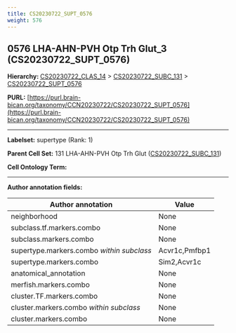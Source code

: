 ```yaml
---
title: CS20230722_SUPT_0576
weight: 576
---
```

## 0576 LHA-AHN-PVH Otp Trh Glut_3 (CS20230722_SUPT_0576)
<b>Hierarchy: </b>
[CS20230722_CLAS_14](../CS20230722_CLAS_14) >
[CS20230722_SUBC_131](../CS20230722_SUBC_131) >
[CS20230722_SUPT_0576](../CS20230722_SUPT_0576)

**PURL:** [https://purl.brain-bican.org/taxonomy/CCN20230722/CS20230722_SUPT_0576](https://purl.brain-bican.org/taxonomy/CCN20230722/CS20230722_SUPT_0576)

---


**Labelset:** supertype (Rank: 1)

**Parent Cell Set:** 131 LHA-AHN-PVH Otp Trh Glut ([CS20230722_SUBC_131](../CS20230722_SUBC_131))



**Cell Ontology Term:** 

[MARKER GENES.]: #


---

[TRANSFERRED ANNOTATIONS.]: #


[AUTHOR ANNOTATION FIELDS.]: #


**Author annotation fields:**

| Author annotation | Value |
|-------------------|-------|
|neighborhood|None|
|subclass.tf.markers.combo|None|
|subclass.markers.combo|None|
|supertype.markers.combo _within subclass_|Acvr1c,Pmfbp1|
|supertype.markers.combo|Sim2,Acvr1c|
|anatomical_annotation|None|
|merfish.markers.combo|None|
|cluster.TF.markers.combo|None|
|cluster.markers.combo _within subclass_|None|
|cluster.markers.combo|None|
